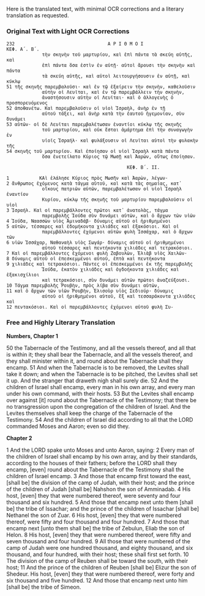 Here is the translated text, with minimal OCR corrections and a literary translation as requested.

### Original Text with Light OCR Corrections

```greek
232                                  Α Ρ Ι Θ Μ Ο Ι                       ΚΕΦ. Α΄. Β΄.
             τὴν σκηνὴν τοῦ μαρτυρίου, καὶ ἐπὶ πάντα τὰ σκεύη αὐτῆς, καὶ
             ἐπὶ πάντα ὅσα ἐστὶν ἐν αὐτῇ· αὐτοὶ ἄρουσι τὴν σκηνὴν καὶ πάντα
             τὰ σκεύη αὐτῆς, καὶ αὐτοὶ λειτουργήσουσιν ἐν αὐτῇ, καὶ κύκλῳ
51 τῆς σκηνῆς παρεμβαλοῦσι· καὶ ἐν τῷ ἐξαίρειν τὴν σκηνὴν, καθελοῦσιν
             αὐτὴν οἱ Λευῖται, καὶ ἐν τῷ παρεμβάλλειν τὴν σκηνὴν,
             ἀναστήσουσιν αὐτὴν οἱ Λευῖται· καὶ ὁ ἀλλογενὴς ὁ προσπορευόμενος
52 ἀποθανέτω. Καὶ παρεμβαλοῦσιν οἱ υἱοὶ Ἰσραὴλ, ἀνὴρ ἐν τῇ
             αὑτοῦ τάξει, καὶ ἀνὴρ κατὰ τὴν ἑαυτοῦ ἡγεμονίαν, σὺν δυνάμει
53 αὐτῶν· οἱ δὲ Λευῖται παρεμβαλέτωσαν ἐναντίοι κύκλῳ τῆς σκηνῆς
             τοῦ μαρτυρίου, καὶ οὐκ ἔσται ἁμάρτημα ἐπὶ τὴν συναγωγὴν ἐν
             υἱοῖς Ἰσραήλ· καὶ φυλάξουσιν οἱ Λευῖται αὐτοὶ τὴν φυλακὴν τῆς
54 σκηνῆς τοῦ μαρτυρίου. Καὶ ἐποίησαν οἱ υἱοὶ Ἰσραὴλ κατὰ πάντα
             ὅσα ἐνετείλατο Κύριος τῷ Μωσῇ καὶ Ἀαρὼν, οὕτως ἐποίησαν.

                                            ΚΕΦ. Β΄. ΙΙ.

1           ΚΑὶ ἐλάλησε Κύριος πρὸς Μωσῆν καὶ Ἀαρὼν, λέγων·
2 ἄνθρωπος ἐχόμενος κατὰ τάγμα αὑτοῦ, καὶ κατὰ τὰς σημαίας, κατ᾿
             οἴκους πατριῶν αὐτῶν, παρεμβαλέτωσαν οἱ υἱοὶ Ἰσραὴλ ἐναντίον
             Κυρίου, κύκλῳ τῆς σκηνῆς τοῦ μαρτυρίου παρεμβαλοῦσιν οἱ υἱοὶ
3 Ἰσραήλ. Καὶ οἱ παρεμβάλλοντες πρῶτοι κατ᾿ ἀνατολὰς, τάγμα
             παρεμβολῆς Ἰούδα σὺν δυνάμει αὐτῶν, καὶ ὁ ἄρχων τῶν υἱῶν
4 Ἰούδα, Ναασσὼν υἱὸς Ἀμιναδάβ· δύναμις αὐτοῦ οἱ ἠριθμημένοι
5 αὐτῶν, τέσσαρες καὶ ἑδομήκοντα χιλιάδες καὶ ἑξακόσιοι. Καὶ οἱ
             παρεμβάλλοντες ἐχόμενοι αὐτῶν φυλὴ Ἰσσάχαρ, καὶ ὁ ἄρχων τῶν
6 υἱῶν Ἰσσάχαρ, Ναθαναὴλ υἱὸς Σωγάρ· δύναμις αὐτοῦ οἱ ἠριθμημένοι
             αὐτοῦ τέσσαρες καὶ πεντήκοντα χιλιάδες καὶ τετρακόσιοι.
7 Καὶ οἱ παρεμβάλλοντες ἐχόμενοι φυλὴ Ζαβουλὼν, Ἐλιὰβ υἱὸς Χαιλῶν·
8 δύναμις αὐτοῦ οἱ ἐπεσκεμμένοι αὐτοῦ, ἑπτὰ καὶ πεντήκοντα
9 χιλιάδες καὶ τετρακόσιοι. Πάντες οἱ ἐπεσκεμμένοι ἐκ τῆς παρεμβολῆς
             Ἰούδα, ἑκατὸν χιλιάδες καὶ ὀγδοήκοντα χιλιάδες καὶ ἑξακισχίλιοι
             καὶ τετρακόσιοι, σὺν δυνάμει αὐτῶν πρῶτοι ἀναζεύξουσι.
10 Τάγμα παρεμβολῆς Ῥουβὴν, πρὸς λίβα σὺν δυνάμει αὐτῶν,
11 καὶ ὁ ἄρχων τῶν υἱῶν Ῥουβὴν, Ἐλισοὺρ υἱὸς Σεδιούρ· δύναμις
             αὐτοῦ οἱ ἠριθμημένοι αὐτοῦ, ἓξ καὶ τεσσαράκοντα χιλιάδες καὶ
12 πεντακόσιοι. Καὶ οἱ παρεμβάλλοντες ἐχόμενοι αὐτοῦ φυλὴ Συ-
```

### Free and Highly Literary Translation

**Numbers, Chapter 1**

50 the Tabernacle of the Testimony, and all the vessels thereof, and all that is within it; they shall bear the Tabernacle, and all the vessels thereof, and they shall minister within it, and round about the Tabernacle shall they encamp.
51 And when the Tabernacle is to be removed, the Levites shall take it down; and when the Tabernacle is to be pitched, the Levites shall set it up. And the stranger that draweth nigh shall surely die.
52 And the children of Israel shall encamp, every man in his own array, and every man under his own command, with their hosts.
53 But the Levites shall encamp over against [it] round about the Tabernacle of the Testimony; that there be no transgression upon the congregation of the children of Israel. And the Levites themselves shall keep the charge of the Tabernacle of the Testimony.
54 And the children of Israel did according to all that the LORD commanded Moses and Aaron; even so did they.

**Chapter 2**

1 And the LORD spake unto Moses and unto Aaron, saying:
2 Every man of the children of Israel shall encamp by his own array, and by their standards, according to the houses of their fathers; before the LORD shall they encamp, [even] round about the Tabernacle of the Testimony shall the children of Israel encamp.
3 And those that encamp first toward the east, [shall be] the division of the camp of Judah, with their host; and the prince of the children of Judah [shall be] Nahshon the son of Amminadab.
4 His host, [even] they that were numbered thereof, were seventy and four thousand and six hundred.
5 And those that encamp next unto them [shall be] the tribe of Issachar; and the prince of the children of Issachar [shall be] Nethanel the son of Zuar.
6 His host, [even] they that were numbered thereof, were fifty and four thousand and four hundred.
7 And those that encamp next [unto them shall be] the tribe of Zebulun, Eliab the son of Helon.
8 His host, [even] they that were numbered thereof, were fifty and seven thousand and four hundred.
9 All those that were numbered of the camp of Judah were one hundred thousand, and eighty thousand, and six thousand, and four hundred, with their host; these shall first set forth.
10 The division of the camp of Reuben shall be toward the south, with their host;
11 And the prince of the children of Reuben [shall be] Elizur the son of Shedeur. His host, [even] they that were numbered thereof, were forty and six thousand and five hundred.
12 And those that encamp next unto him [shall be] the tribe of Simeon.